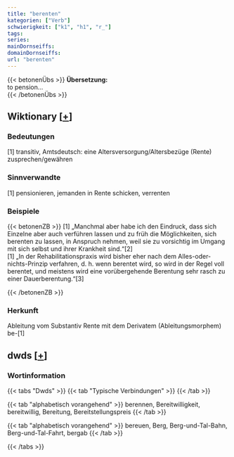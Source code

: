 ```yaml
---
title: "berenten"
kategorien: ["Verb"]
schwierigkeit: ["k1", "h1", "r_"]
tags:
series:
mainDornseiffs:
domainDornseiffs:
url: "berenten"
---
```


{{< betonenÜbs >}}
**Übersetzung:**  
to pension...  
{{< /betonenÜbs >}}

## Wiktionary [[+](https://de.wiktionary.org/wiki/berenten)]

### Bedeutungen
[1] transitiv, Amtsdeutsch: eine Altersversorgung/Altersbezüge (Rente) zusprechen/gewähren  

### Sinnverwandte
[1] pensionieren, jemanden in Rente schicken, verrenten  

### Beispiele
{{< betonenZB >}}
[1] „Manchmal aber habe ich den Eindruck, dass sich Einzelne aber auch verführen lassen und zu früh die Möglichkeiten, sich berenten zu lassen, in Anspruch nehmen, weil sie zu vorsichtig im Umgang mit sich selbst und ihrer Krankheit sind.“[2]  
[1] „In der Rehabilitationspraxis wird bisher eher nach dem Alles-oder-nichts-Prinzip verfahren, d. h. wenn berentet wird, so wird in der Regel voll berentet, und meistens wird eine vorübergehende Berentung sehr rasch zu einer Dauerberentung.“[3]  

{{< /betonenZB >}}
### Herkunft
Ableitung vom Substantiv Rente mit dem Derivatem (Ableitungsmorphem) be-[1]  



## dwds [[+](https://www.dwds.de/wb/berenten)]

### Wortinformation
{{< tabs "Dwds" >}}
{{< tab "Typische Verbindungen" >}}
{{< /tab >}}

{{< tab "alphabetisch vorangehend" >}}
berennen, Bereitwilligkeit, bereitwillig, Bereitung, Bereitstellungspreis
{{< /tab >}}

{{< tab "alphabetisch vorangehend" >}}
bereuen, Berg, Berg-und-Tal-Bahn, Berg-und-Tal-Fahrt, bergab
{{< /tab >}}

{{< /tabs >}}


